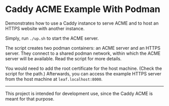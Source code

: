Caddy ACME Example With Podman
==============================

Demonstrates how to use a Caddy instance to serve ACME and to host an HTTPS website with another instance.

Simply, run `./up.sh` to start the ACME server.

The script creates two podman containers: an ACME server and an HTTPS server.
They connect to a shared podman network, within which the ACME server will be available.
Read the script for more details.

You would need to add the root certificate for the host machine.
(Check the script for the path.)
Afterwards, you can access the example HTTPS server from the host machine at `leaf.localhost:8000`.

---

This project is intended for development use, since the Caddy ACME is meant for that purpose.
